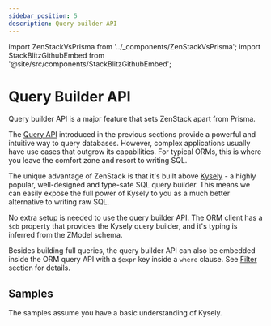 ```yaml
---
sidebar_position: 5
description: Query builder API
---
```


import ZenStackVsPrisma from '../_components/ZenStackVsPrisma';
import StackBlitzGithubEmbed from '@site/src/components/StackBlitzGithubEmbed';

# Query Builder API

<ZenStackVsPrisma>
Query builder API is a major feature that sets ZenStack apart from Prisma.
</ZenStackVsPrisma>

The [Query API](./api/) introduced in the previous sections provide a powerful and intuitive way to query databases. However, complex applications usually have use cases that outgrow its capabilities. For typical ORMs, this is where you leave the comfort zone and resort to writing SQL.

The unique advantage of ZenStack is that it's built above [Kysely](https://kysely.dev) - a highly popular, well-designed and type-safe SQL query builder. This means we can easily expose the full power of Kysely to you as a much better alternative to writing raw SQL.

No extra setup is needed to use the query builder API. The ORM client has a `$qb` property that provides the Kysely query builder, and it's typing is inferred from the ZModel schema.

Besides building full queries, the query builder API can also be embedded inside the ORM query API with a `$expr` key inside a `where` clause. See [Filter](./api/filter.md) section for details.

## Samples

The samples assume you have a basic understanding of Kysely.

<StackBlitzGithubEmbed repoPath="zenstackhq/v3-doc-orm" openFile="query-builder.ts" startScript="generate,query-builder" />
